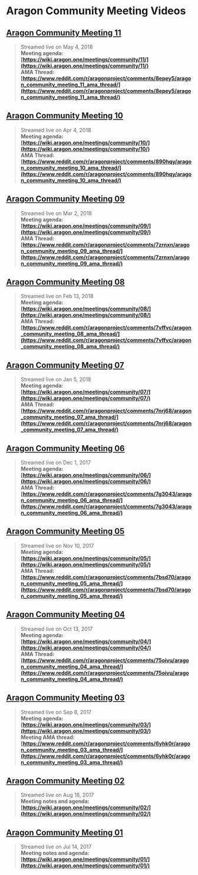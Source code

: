 # Aragon Community Meeting Videos

## [**Aragon Community Meeting 11**](https://www.youtube.com/watch?v=l4S6qkj7pnU)
> Streamed live on May 4, 2018  
> **Meeting agenda: [https://wiki.aragon.one/meetings/community/11/](https://wiki.aragon.one/meetings/community/11/)  
AMA Thread: [https://www.reddit.com/r/aragonproject/comments/8epey5/aragon_community_meeting_11_ama_thread/](https://www.reddit.com/r/aragonproject/comments/8epey5/aragon_community_meeting_11_ama_thread/)**

## [**Aragon Community Meeting 10**](https://www.youtube.com/watch?v=aOmI9tm4oQU)
> Streamed live on Apr 4, 2018  
> **Meeting agenda: [https://wiki.aragon.one/meetings/community/10/](https://wiki.aragon.one/meetings/community/10/)  
AMA Thread: [https://www.reddit.com/r/aragonproject/comments/890hqy/aragon_community_meeting_10_ama_thread/](https://www.reddit.com/r/aragonproject/comments/890hqy/aragon_community_meeting_10_ama_thread/)**

## [**Aragon Community Meeting 09**](https://www.youtube.com/watch?v=A1_9FbCmJ98)
> Streamed live on Mar 2, 2018  
> **Meeting agenda: [https://wiki.aragon.one/meetings/community/09/](https://wiki.aragon.one/meetings/community/09/)  
AMA Thread: [https://www.reddit.com/r/aragonproject/comments/7zrnxn/aragon_community_meeting_09_ama_thread/](https://www.reddit.com/r/aragonproject/comments/7zrnxn/aragon_community_meeting_09_ama_thread/)**

## [**Aragon Community Meeting 08**](https://youtu.be/iTh9QMgg0ZQ)
> Streamed live on Feb 13, 2018  
> **Meeting agenda: [https://wiki.aragon.one/meetings/community/08/](https://wiki.aragon.one/meetings/community/08/)  
AMA Thread: [https://www.reddit.com/r/aragonproject/comments/7vffvc/aragon_community_meeting_08_ama_thread/](https://www.reddit.com/r/aragonproject/comments/7vffvc/aragon_community_meeting_08_ama_thread/)**

## [**Aragon Community Meeting 07**](https://www.youtube.com/watch?v=46xPsEvY7Qs)
> Streamed live on Jan 5, 2018  
> **Meeting agenda: [https://wiki.aragon.one/meetings/community/07/](https://wiki.aragon.one/meetings/community/07/)  
AMA Thread: [https://www.reddit.com/r/aragonproject/comments/7nrj68/aragon_community_meeting_07_ama_thread/](https://www.reddit.com/r/aragonproject/comments/7nrj68/aragon_community_meeting_07_ama_thread/)**

## [**Aragon Community Meeting 06**](https://www.youtube.com/watch?v=KBqbQYUlmH8)
> Streamed live on Dec 1, 2017  
> **Meeting agenda: [https://wiki.aragon.one/meetings/community/06/](https://wiki.aragon.one/meetings/community/06/)  
AMA Thread: [https://www.reddit.com/r/aragonproject/comments/7g3043/aragon_community_meeting_06_ama_thread/](https://www.reddit.com/r/aragonproject/comments/7g3043/aragon_community_meeting_06_ama_thread/)**

## [**Aragon Community Meeting 05**](https://www.youtube.com/watch?v=FTOGidL60vs)
> Streamed live on Nov 10, 2017  
> **Meeting agenda: [https://wiki.aragon.one/meetings/community/05/](https://wiki.aragon.one/meetings/community/05/)  
AMA Thread: [https://www.reddit.com/r/aragonproject/comments/7bsd70/aragon_community_meeting_05_ama_thread/](https://www.reddit.com/r/aragonproject/comments/7bsd70/aragon_community_meeting_05_ama_thread/)**

## [**Aragon Community Meeting 04**](https://www.youtube.com/watch?v=Ulo1-WB6dEg)
> Streamed live on Oct 13, 2017  
> **Meeting agenda: [https://wiki.aragon.one/meetings/community/04/](https://wiki.aragon.one/meetings/community/04/)  
AMA Thread: [https://www.reddit.com/r/aragonproject/comments/75oivu/aragon_community_meeting_04_ama_thread/](https://www.reddit.com/r/aragonproject/comments/75oivu/aragon_community_meeting_04_ama_thread/)**

## [**Aragon Community Meeting 03**](https://www.youtube.com/watch?v=NUr5RwRa9as)
> Streamed live on Sep 8, 2017  
> **Meeting agenda: [https://wiki.aragon.one/meetings/community/03/](https://wiki.aragon.one/meetings/community/03/)  
Meeting AMA thread: [https://www.reddit.com/r/aragonproject/comments/6yhk0r/aragon_community_meeting_03_ama_thread/](https://www.reddit.com/r/aragonproject/comments/6yhk0r/aragon_community_meeting_03_ama_thread/)**

## [**Aragon Community Meeting 02**](https://www.youtube.com/watch?v=tDUswMCC5lg)
> Streamed live on Aug 18, 2017  
> **Meeting notes and agenda: [https://wiki.aragon.one/meetings/community/02/](https://wiki.aragon.one/meetings/community/02/)**

## [**Aragon Community Meeting 01**](https://www.youtube.com/watch?v=gNuDS1ONArU)
> Streamed live on Jul 14, 2017  
> **Meeting notes and agenda: [https://wiki.aragon.one/meetings/community/01/](https://wiki.aragon.one/meetings/community/01/)**

